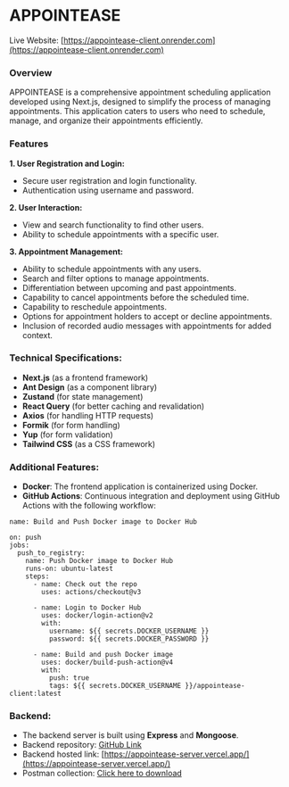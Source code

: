# APPOINTEASE

Live Website: [https://appointease-client.onrender.com](https://appointease-client.onrender.com)

### Overview
APPOINTEASE is a comprehensive appointment scheduling application developed using Next.js, designed to simplify the process of managing appointments. This application caters to users who need to schedule, manage, and organize their appointments efficiently.

### Features
__1. User Registration and Login:__ 
- Secure user registration and login functionality.
- Authentication using username and password.

__2. User Interaction:__ 
- View and search functionality to find other users.
- Ability to schedule appointments with a specific user.

__3. Appointment Management:__ 
- Ability to schedule appointments with any users.
- Search and filter options to manage appointments.
- Differentiation between upcoming and past appointments.
- Capability to cancel appointments before the scheduled time.
- Capability to reschedule appointments.
- Options for appointment holders to accept or decline appointments.
- Inclusion of recorded audio messages with appointments for added context.

### Technical Specifications:
- **Next.js** (as a frontend framework)
- **Ant Design** (as a component library)
- **Zustand** (for state management)
- **React Query** (for better caching and revalidation)
- **Axios** (for handling HTTP requests)
- **Formik** (for form handling)
- **Yup** (for form validation)
- **Tailwind CSS** (as a CSS framework)

### Additional Features:
- **Docker**: The frontend application is containerized using Docker.
- **GitHub Actions**: Continuous integration and deployment using GitHub Actions with the following workflow:

```
name: Build and Push Docker image to Docker Hub

on: push
jobs:
  push_to_registry:
    name: Push Docker image to Docker Hub
    runs-on: ubuntu-latest
    steps:
      - name: Check out the repo
        uses: actions/checkout@v3

      - name: Login to Docker Hub
        uses: docker/login-action@v2
        with:
          username: ${{ secrets.DOCKER_USERNAME }}
          password: ${{ secrets.DOCKER_PASSWORD }}

      - name: Build and push Docker image
        uses: docker/build-push-action@v4
        with:
          push: true
          tags: ${{ secrets.DOCKER_USERNAME }}/appointease-client:latest
```

### Backend:
- The backend server is built using **Express** and **Mongoose**.
- Backend repository: [GitHub Link](https://github.com/sakib-xrz/gigatech-task-server)
- Backend hosted link: [https://appointease-server.vercel.app/](https://appointease-server.vercel.app/)
- Postman collection: <a href="./gigatech-task.postman_collection.json" download>Click here to download</a>


